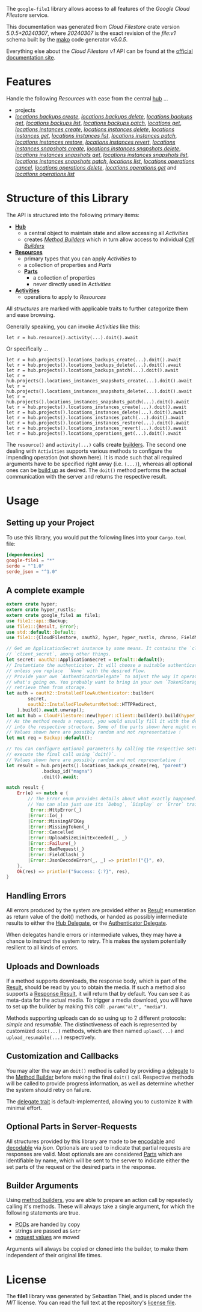 <!---
DO NOT EDIT !
This file was generated automatically from 'src/generator/templates/api/README.md.mako'
DO NOT EDIT !
-->
The `google-file1` library allows access to all features of the *Google Cloud Filestore* service.

This documentation was generated from *Cloud Filestore* crate version *5.0.5+20240307*, where *20240307* is the exact revision of the *file:v1* schema built by the [mako](http://www.makotemplates.org/) code generator *v5.0.5*.

Everything else about the *Cloud Filestore* *v1* API can be found at the
[official documentation site](https://cloud.google.com/filestore/).
# Features

Handle the following *Resources* with ease from the central [hub](https://docs.rs/google-file1/5.0.5+20240307/google_file1/CloudFilestore) ... 

* projects
 * [*locations backups create*](https://docs.rs/google-file1/5.0.5+20240307/google_file1/api::ProjectLocationBackupCreateCall), [*locations backups delete*](https://docs.rs/google-file1/5.0.5+20240307/google_file1/api::ProjectLocationBackupDeleteCall), [*locations backups get*](https://docs.rs/google-file1/5.0.5+20240307/google_file1/api::ProjectLocationBackupGetCall), [*locations backups list*](https://docs.rs/google-file1/5.0.5+20240307/google_file1/api::ProjectLocationBackupListCall), [*locations backups patch*](https://docs.rs/google-file1/5.0.5+20240307/google_file1/api::ProjectLocationBackupPatchCall), [*locations get*](https://docs.rs/google-file1/5.0.5+20240307/google_file1/api::ProjectLocationGetCall), [*locations instances create*](https://docs.rs/google-file1/5.0.5+20240307/google_file1/api::ProjectLocationInstanceCreateCall), [*locations instances delete*](https://docs.rs/google-file1/5.0.5+20240307/google_file1/api::ProjectLocationInstanceDeleteCall), [*locations instances get*](https://docs.rs/google-file1/5.0.5+20240307/google_file1/api::ProjectLocationInstanceGetCall), [*locations instances list*](https://docs.rs/google-file1/5.0.5+20240307/google_file1/api::ProjectLocationInstanceListCall), [*locations instances patch*](https://docs.rs/google-file1/5.0.5+20240307/google_file1/api::ProjectLocationInstancePatchCall), [*locations instances restore*](https://docs.rs/google-file1/5.0.5+20240307/google_file1/api::ProjectLocationInstanceRestoreCall), [*locations instances revert*](https://docs.rs/google-file1/5.0.5+20240307/google_file1/api::ProjectLocationInstanceRevertCall), [*locations instances snapshots create*](https://docs.rs/google-file1/5.0.5+20240307/google_file1/api::ProjectLocationInstanceSnapshotCreateCall), [*locations instances snapshots delete*](https://docs.rs/google-file1/5.0.5+20240307/google_file1/api::ProjectLocationInstanceSnapshotDeleteCall), [*locations instances snapshots get*](https://docs.rs/google-file1/5.0.5+20240307/google_file1/api::ProjectLocationInstanceSnapshotGetCall), [*locations instances snapshots list*](https://docs.rs/google-file1/5.0.5+20240307/google_file1/api::ProjectLocationInstanceSnapshotListCall), [*locations instances snapshots patch*](https://docs.rs/google-file1/5.0.5+20240307/google_file1/api::ProjectLocationInstanceSnapshotPatchCall), [*locations list*](https://docs.rs/google-file1/5.0.5+20240307/google_file1/api::ProjectLocationListCall), [*locations operations cancel*](https://docs.rs/google-file1/5.0.5+20240307/google_file1/api::ProjectLocationOperationCancelCall), [*locations operations delete*](https://docs.rs/google-file1/5.0.5+20240307/google_file1/api::ProjectLocationOperationDeleteCall), [*locations operations get*](https://docs.rs/google-file1/5.0.5+20240307/google_file1/api::ProjectLocationOperationGetCall) and [*locations operations list*](https://docs.rs/google-file1/5.0.5+20240307/google_file1/api::ProjectLocationOperationListCall)




# Structure of this Library

The API is structured into the following primary items:

* **[Hub](https://docs.rs/google-file1/5.0.5+20240307/google_file1/CloudFilestore)**
    * a central object to maintain state and allow accessing all *Activities*
    * creates [*Method Builders*](https://docs.rs/google-file1/5.0.5+20240307/google_file1/client::MethodsBuilder) which in turn
      allow access to individual [*Call Builders*](https://docs.rs/google-file1/5.0.5+20240307/google_file1/client::CallBuilder)
* **[Resources](https://docs.rs/google-file1/5.0.5+20240307/google_file1/client::Resource)**
    * primary types that you can apply *Activities* to
    * a collection of properties and *Parts*
    * **[Parts](https://docs.rs/google-file1/5.0.5+20240307/google_file1/client::Part)**
        * a collection of properties
        * never directly used in *Activities*
* **[Activities](https://docs.rs/google-file1/5.0.5+20240307/google_file1/client::CallBuilder)**
    * operations to apply to *Resources*

All *structures* are marked with applicable traits to further categorize them and ease browsing.

Generally speaking, you can invoke *Activities* like this:

```Rust,ignore
let r = hub.resource().activity(...).doit().await
```

Or specifically ...

```ignore
let r = hub.projects().locations_backups_create(...).doit().await
let r = hub.projects().locations_backups_delete(...).doit().await
let r = hub.projects().locations_backups_patch(...).doit().await
let r = hub.projects().locations_instances_snapshots_create(...).doit().await
let r = hub.projects().locations_instances_snapshots_delete(...).doit().await
let r = hub.projects().locations_instances_snapshots_patch(...).doit().await
let r = hub.projects().locations_instances_create(...).doit().await
let r = hub.projects().locations_instances_delete(...).doit().await
let r = hub.projects().locations_instances_patch(...).doit().await
let r = hub.projects().locations_instances_restore(...).doit().await
let r = hub.projects().locations_instances_revert(...).doit().await
let r = hub.projects().locations_operations_get(...).doit().await
```

The `resource()` and `activity(...)` calls create [builders][builder-pattern]. The second one dealing with `Activities` 
supports various methods to configure the impending operation (not shown here). It is made such that all required arguments have to be 
specified right away (i.e. `(...)`), whereas all optional ones can be [build up][builder-pattern] as desired.
The `doit()` method performs the actual communication with the server and returns the respective result.

# Usage

## Setting up your Project

To use this library, you would put the following lines into your `Cargo.toml` file:

```toml
[dependencies]
google-file1 = "*"
serde = "^1.0"
serde_json = "^1.0"
```

## A complete example

```Rust
extern crate hyper;
extern crate hyper_rustls;
extern crate google_file1 as file1;
use file1::api::Backup;
use file1::{Result, Error};
use std::default::Default;
use file1::{CloudFilestore, oauth2, hyper, hyper_rustls, chrono, FieldMask};

// Get an ApplicationSecret instance by some means. It contains the `client_id` and 
// `client_secret`, among other things.
let secret: oauth2::ApplicationSecret = Default::default();
// Instantiate the authenticator. It will choose a suitable authentication flow for you, 
// unless you replace  `None` with the desired Flow.
// Provide your own `AuthenticatorDelegate` to adjust the way it operates and get feedback about 
// what's going on. You probably want to bring in your own `TokenStorage` to persist tokens and
// retrieve them from storage.
let auth = oauth2::InstalledFlowAuthenticator::builder(
        secret,
        oauth2::InstalledFlowReturnMethod::HTTPRedirect,
    ).build().await.unwrap();
let mut hub = CloudFilestore::new(hyper::Client::builder().build(hyper_rustls::HttpsConnectorBuilder::new().with_native_roots().unwrap().https_or_http().enable_http1().build()), auth);
// As the method needs a request, you would usually fill it with the desired information
// into the respective structure. Some of the parts shown here might not be applicable !
// Values shown here are possibly random and not representative !
let mut req = Backup::default();

// You can configure optional parameters by calling the respective setters at will, and
// execute the final call using `doit()`.
// Values shown here are possibly random and not representative !
let result = hub.projects().locations_backups_create(req, "parent")
             .backup_id("magna")
             .doit().await;

match result {
    Err(e) => match e {
        // The Error enum provides details about what exactly happened.
        // You can also just use its `Debug`, `Display` or `Error` traits
         Error::HttpError(_)
        |Error::Io(_)
        |Error::MissingAPIKey
        |Error::MissingToken(_)
        |Error::Cancelled
        |Error::UploadSizeLimitExceeded(_, _)
        |Error::Failure(_)
        |Error::BadRequest(_)
        |Error::FieldClash(_)
        |Error::JsonDecodeError(_, _) => println!("{}", e),
    },
    Ok(res) => println!("Success: {:?}", res),
}

```
## Handling Errors

All errors produced by the system are provided either as [Result](https://docs.rs/google-file1/5.0.5+20240307/google_file1/client::Result) enumeration as return value of
the doit() methods, or handed as possibly intermediate results to either the 
[Hub Delegate](https://docs.rs/google-file1/5.0.5+20240307/google_file1/client::Delegate), or the [Authenticator Delegate](https://docs.rs/yup-oauth2/*/yup_oauth2/trait.AuthenticatorDelegate.html).

When delegates handle errors or intermediate values, they may have a chance to instruct the system to retry. This 
makes the system potentially resilient to all kinds of errors.

## Uploads and Downloads
If a method supports downloads, the response body, which is part of the [Result](https://docs.rs/google-file1/5.0.5+20240307/google_file1/client::Result), should be
read by you to obtain the media.
If such a method also supports a [Response Result](https://docs.rs/google-file1/5.0.5+20240307/google_file1/client::ResponseResult), it will return that by default.
You can see it as meta-data for the actual media. To trigger a media download, you will have to set up the builder by making
this call: `.param("alt", "media")`.

Methods supporting uploads can do so using up to 2 different protocols: 
*simple* and *resumable*. The distinctiveness of each is represented by customized 
`doit(...)` methods, which are then named `upload(...)` and `upload_resumable(...)` respectively.

## Customization and Callbacks

You may alter the way an `doit()` method is called by providing a [delegate](https://docs.rs/google-file1/5.0.5+20240307/google_file1/client::Delegate) to the 
[Method Builder](https://docs.rs/google-file1/5.0.5+20240307/google_file1/client::CallBuilder) before making the final `doit()` call. 
Respective methods will be called to provide progress information, as well as determine whether the system should 
retry on failure.

The [delegate trait](https://docs.rs/google-file1/5.0.5+20240307/google_file1/client::Delegate) is default-implemented, allowing you to customize it with minimal effort.

## Optional Parts in Server-Requests

All structures provided by this library are made to be [encodable](https://docs.rs/google-file1/5.0.5+20240307/google_file1/client::RequestValue) and 
[decodable](https://docs.rs/google-file1/5.0.5+20240307/google_file1/client::ResponseResult) via *json*. Optionals are used to indicate that partial requests are responses 
are valid.
Most optionals are are considered [Parts](https://docs.rs/google-file1/5.0.5+20240307/google_file1/client::Part) which are identifiable by name, which will be sent to 
the server to indicate either the set parts of the request or the desired parts in the response.

## Builder Arguments

Using [method builders](https://docs.rs/google-file1/5.0.5+20240307/google_file1/client::CallBuilder), you are able to prepare an action call by repeatedly calling it's methods.
These will always take a single argument, for which the following statements are true.

* [PODs][wiki-pod] are handed by copy
* strings are passed as `&str`
* [request values](https://docs.rs/google-file1/5.0.5+20240307/google_file1/client::RequestValue) are moved

Arguments will always be copied or cloned into the builder, to make them independent of their original life times.

[wiki-pod]: http://en.wikipedia.org/wiki/Plain_old_data_structure
[builder-pattern]: http://en.wikipedia.org/wiki/Builder_pattern
[google-go-api]: https://github.com/google/google-api-go-client

# License
The **file1** library was generated by Sebastian Thiel, and is placed 
under the *MIT* license.
You can read the full text at the repository's [license file][repo-license].

[repo-license]: https://github.com/Byron/google-apis-rsblob/main/LICENSE.md

